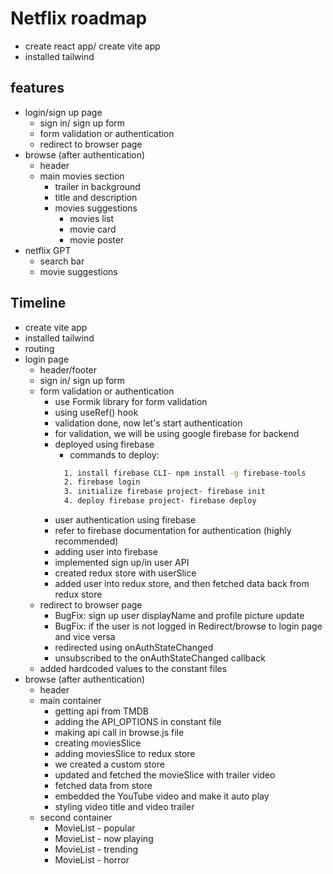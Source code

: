 # Netflix roadmap
- create react app/ create vite app
- installed tailwind

## features
- login/sign up page
  - sign in/ sign up form
  - form validation or authentication
  - redirect to browser page
- browse (after authentication)
  - header
  - main movies section
    - trailer in background
    - title and description
    - movies suggestions
      - movies list
      - movie card
      - movie poster
- netflix GPT
  - search bar
  - movie suggestions


## Timeline

- create vite app
- installed tailwind
- routing
- login page
  - header/footer
  - sign in/ sign up form 
  - form validation or authentication
    - use Formik library for form validation
    - using useRef() hook
    - validation done, now let's start authentication
    - for validation, we will be using google firebase for backend
    - deployed using firebase
      - commands to deploy:
      ``` bash
        1. install firebase CLI- npm install -g firebase-tools
        2. firebase login
        3. initialize firebase project- firebase init
        4. deploy firebase project- firebase deploy
      ```
    - user authentication using firebase
    - refer to firebase documentation for authentication (highly recommended)
    - adding user into firebase
    - implemented sign up/in user API
    - created redux store with userSlice
    - added user into redux store, and then fetched data back from redux store
  - redirect to browser page 
    - BugFix: sign up user displayName and profile picture update
    - BugFix: if the user is not logged in Redirect/browse to login page and vice versa
    - redirected using onAuthStateChanged 
    - unsubscribed to the onAuthStateChanged callback
  - added
   hardcoded values to the constant files
- browse (after authentication)
  - header
  - main container
    - getting api from TMDB
    - adding the API_OPTIONS in constant file
    - making api call in browse.js file
    - creating moviesSlice
    - adding moviesSlice to redux store
    - we created a custom store
    - updated and fetched the movieSlice with trailer video
    - fetched data from store
    - embedded the YouTube video and make it auto play
    - styling video title and video trailer
  - second container
    - MovieList - popular
    - MovieList - now playing
    - MovieList - trending
    - MovieList - horror